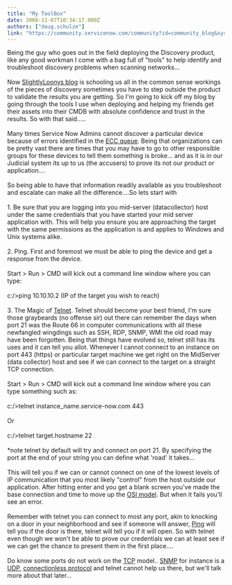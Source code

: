 ```yaml
---
title: "My ToolBox"
date: 2008-11-07T10:34:17.000Z
authors: ["doug.schulze"]
link: "https://community.servicenow.com/community?id=community_blog&sys_id=921d22e5dbd0dbc01dcaf3231f9619d8"
---
```

<p>Being the guy who goes out in the field deploying the Discovery product, like any good workman I come with a bag full of "tools" to help identify and troubleshoot discovery problems when scanning networks...<br /><br />Now <a title="mmunity.service-now.com/blog/1005565" href="http://community.service-now.com/blog/1005565">SlightlyLoonys blog</a> is schooling us all in the common sense workings of the pieces of discovery sometimes you have to step outside the product to validate the results you are getting. So I'm going to kick off my blog by going through the tools I use when deploying and helping my friends get their assets into their CMDB with absolute confidence and trust in the results. So with that said.....<br /><br />Many times Service Now Admins cannot discover a particular device because of errors identified in the <a title="lightlyLoony/blog/2008/11/5/1915" href="/community?id=community_blog&sys_id=786ceaa1dbd0dbc01dcaf3231f96193e">ECC queue</a>. Being that organizations can be pretty vast there are times that you may have to go to other responsible groups for these devices to tell them something is broke... and as it is in our Judicial system its up to us (the accusers) to prove its not our product or application....<br /><br />So being able to have that information readily available as you troubleshoot and escalate can make all the difference....So lets start with <br /><br />1. Be sure that you are logging into you mid-server (datacollector) host under the same credentials that you have started your mid server application with. This will help you ensure you are approaching the target with the same permissions as the application is and applies to Windows and Unix systems alike.<br /><br />2. Ping. First and foremost we must be able to ping the device and get a response from the device.<br /><br />Start &gt; Run &gt; CMD will kick out a command line window where you can type:<br /><br />c:/&gt;ping 10.10.10.2 (IP of the target you wish to reach)<br /><br />3. The Magic of <a title=".wikipedia.org/wiki/Telnet" href="http://en.wikipedia.org/wiki/Telnet">Telnet</a>. Telnet should become your best friend, I'm sure those graybeards (no offense sir) out there can remember the days when port 21 was the Route 66 in computer communications with all these newfangled wingdings such as SSH, RDP, SNMP, WMI the old road may have been forgotten. Being that things have evolved so, telnet still has its uses and it can tell you allot. Whenever I cannot connect to an instance on port 443 (https) or particular target machine we get right on the MidServer (data collector) host and see if we can connect to the target on a straight TCP connection. <br /><br />Start &gt; Run &gt; CMD will kick out a command line window where you can type something such as:<br /><br />c:/&gt;telnet instance_name.service-now.com 443<br /><br />Or<br /><br />c:/&gt;telnet target.hostname 22<br /><br />*note telnet by default will try and connect on port 21. By specifying the port at the end of your string you can define what 'road' it takes...<br /><br />This will tell you if we can or cannot connect on one of the lowest levels of IP communication that you most likely "control" from the host outside our application. After hitting enter and you get a blank screen you've made the base connection and time to move up the <a title=".wikipedia.org/wiki/OSI_model" href="http://en.wikipedia.org/wiki/OSI_model">OSI model</a>. But when it fails you'll see an error.<br /><br />Remember with telnet you can connect to most any port, akin to knocking on a door in your neighborhood and see if someone will answer, <a title="lightlyLoony/blog/2008/11/4/1914" href="/community?id=community_blog&sys_id=f8aca225dbd0dbc01dcaf3231f961974">Ping</a> will tell you if the door is there, telnet will tell you if it will open. So with telnet even though we won't be able to prove our credentials we can at least see if we can get the chance to present them in the first place....<br /><br />Do know some ports do not work on the <a title=".wikipedia.org/wiki/Transmission_Control_Protocol" href="http://en.wikipedia.org/wiki/Transmission_Control_Protocol">TCP</a> model.. <a title=".wikipedia.org/wiki/Simple_Network_Management_Protocol" href="http://en.wikipedia.org/wiki/Simple_Network_Management_Protocol">SNMP</a> for instance is a <a title=".wikipedia.org/wiki/User_Datagram_Protocol" href="http://en.wikipedia.org/wiki/User_Datagram_Protocol">UDP</a>, <a title=".wikipedia.org/wiki/Connectionless_protocol" href="http://en.wikipedia.org/wiki/Connectionless_protocol">connectionless protocol</a> and telnet cannot help us there, but we'll talk more about that later...</p>